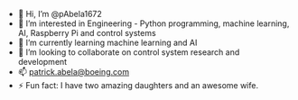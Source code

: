 - 👋 Hi, I’m @pAbela1672
- 👀 I’m interested in Engineering - Python programming, machine learning, AI, Raspberry Pi and control systems
- 🌱 I’m currently learning machine learning and AI
- 💞️ I’m looking to collaborate on control system research and development
- 📫 patrick.abela@boeing.com
- ⚡ Fun fact: I have two amazing daughters and an awesome wife.

<!---
pAbela1672/pAbela1672 is a ✨ special ✨ repository because its `README.md` (this file) appears on your GitHub profile.
You can click the Preview link to take a look at your changes.
--->
